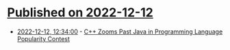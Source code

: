 # [Published on 2022-12-12](index.md)

* [2022-12-12, 12:34:00](https://developers.slashdot.org/story/22/12/12/0517248/c-zooms-past-java-in-programming-language-popularity-contest?utm_source=rss1.0mainlinkanon&utm_medium=feed) - [C++ Zooms Past Java in Programming Language Popularity Contest](https://developers.slashdot.org/story/22/12/12/0517248/c-zooms-past-java-in-programming-language-popularity-contest?utm_source=rss1.0mainlinkanon&utm_medium=feed)
